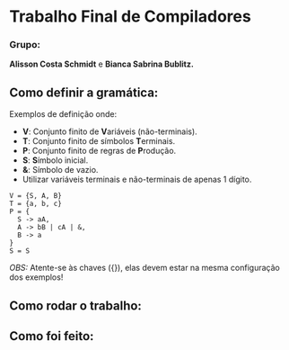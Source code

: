 # Trabalho Final de Compiladores

### Grupo:
**Alisson Costa Schmidt** e **Bianca Sabrina Bublitz.**

## Como definir a gramática:
Exemplos de definição onde:
* **V**: Conjunto finito de **V**ariáveis (não-terminais).
* **T**: Conjunto finito de símbolos **T**erminais.
* **P**: Conjunto finito de regras de **P**rodução.
* **S**: **S**ímbolo inicial.
* **&**: Símbolo de vazio.
* Utilizar variáveis terminais e não-terminais de apenas 1 dígito.

```
V = {S, A, B}
T = {a, b, c}
P = {
  S -> aA,
  A -> bB | cA | &,
  B -> a
}
S = S
```
_OBS:_ Atente-se às chaves ({}), elas devem estar na mesma configuração dos exemplos!
## Como rodar o trabalho:
## Como foi feito: